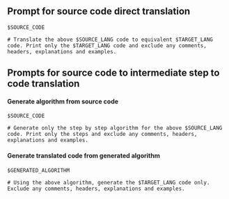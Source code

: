 ## Prompt for source code direct translation

```
$SOURCE_CODE

# Translate the above $SOURCE_LANG code to equivalent $TARGET_LANG code. Print only the $TARGET_LANG code and exclude any comments, headers, explanations and examples.
```


## Prompts for source code to intermediate step to code translation

#### Generate algorithm from source code

```
$SOURCE_CODE

# Generate only the step by step algorithm for the above $SOURCE_LANG code. Print only the steps and exclude any comments, headers, explanations and examples.
```

#### Generate translated code from generated algorithm

```
$GENERATED_ALGORITHM 

# Using the above algorithm, generate the $TARGET_LANG code only. Exclude any comments, headers, explanations and examples.
```